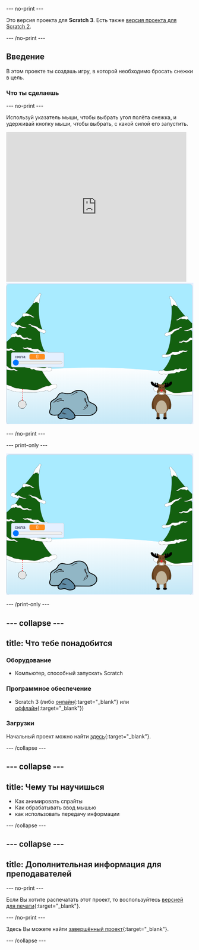 --- no-print ---

Это версия проекта для **Scratch 3**. Есть также [версия проекта для Scratch 2](https://projects.raspberrypi.org/ru-RU/projects/snowball-fight-scratch2).

--- /no-print ---

## Введение

В этом проекте ты создашь игру, в которой необходимо бросать снежки в цель.

### Что ты сделаешь

--- no-print ---

Используй указатель мыши, чтобы выбрать угол полёта снежка, и удерживай кнопку мыши, чтобы выбрать, с какой силой его запустить.

<div class="scratch-preview">
  <iframe allowtransparency="true" width="485" height="402" src="https://scratch.mit.edu/projects/embed/505332592/?autostart=true" frameborder="0" scrolling="no"></iframe>
  <img src="images/snow-final.png">
</div>

--- /no-print ---

--- print-only ---

![завершённый проект](images/snow-final.png)

--- /print-only ---

--- collapse ---
---
title: Что тебе понадобится
---

### Оборудование

+ Компьютер, способный запускать Scratch

### Программное обеспечение

+ Scratch 3 (либо [онлайн](https://rpf.io/scratchon){:target="_blank"} или [оффлайн](https://rpf.io/scratchoff){:target="_blank"})

### Загрузки

Начальный проект можно найти [здесь](https://rpf.io/p/ru-RU/snowball-fight-go){:target="_blank"}.

--- /collapse ---

--- collapse ---
---
title: Чему ты научишься
---

- Как анимировать спрайты
- Как обрабатывать ввод мышью
- как использовать передачу информации

--- /collapse ---

--- collapse ---
---
title: Дополнительная информация для преподавателей
---

--- no-print ---

Если Вы хотите распечатать этот проект, то воспользуйтесь [версией для печати](https://projects.raspberrypi.org/ru-RU/projects/snowball-fight/print){:target="_blank"}.

--- /no-print ---

Здесь Вы можете найти [завершённый проект](https://rpf.io/p/ru-RU/snowball-fight-get){:target="_blank"}.

--- /collapse ---
